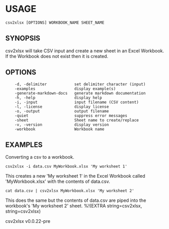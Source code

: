 
# USAGE

	csv2xlsx [OPTIONS] WORKBOOK_NAME SHEET_NAME

## SYNOPSIS


csv2xlsx will take CSV input and create a new sheet in an Excel Workbook.
If the Workbook does not exist then it is created.


## OPTIONS

```
    -d, -delimiter            set delimiter character (input)
    -examples                 display example(s)
    -generate-markdown-docs   generate markdown documentation
    -h, -help                 display help
    -i, -input                input filename (CSV content)
    -l, -license              display license
    -o, -output               output filename
    -quiet                    suppress error messages
    -sheet                    Sheet name to create/replace
    -v, -version              display version
    -workbook                 Workbook name
```


## EXAMPLES


Converting a csv to a workbook.

	csv2xlsx -i data.csv MyWorkbook.xlsx 'My worksheet 1'

This creates a new 'My worksheet 1' in the Excel Workbook
called 'MyWorkbook.xlsx' with the contents of data.csv.

	cat data.csv | csv2xlsx MyWorkbook.xlsx 'My worksheet 2'

This does the same but the contents of data.csv are piped into
the workbook's 'My worksheet 2' sheet.
%!(EXTRA string=csv2xlsx, string=csv2xlsx)

csv2xlsx v0.0.22-pre
